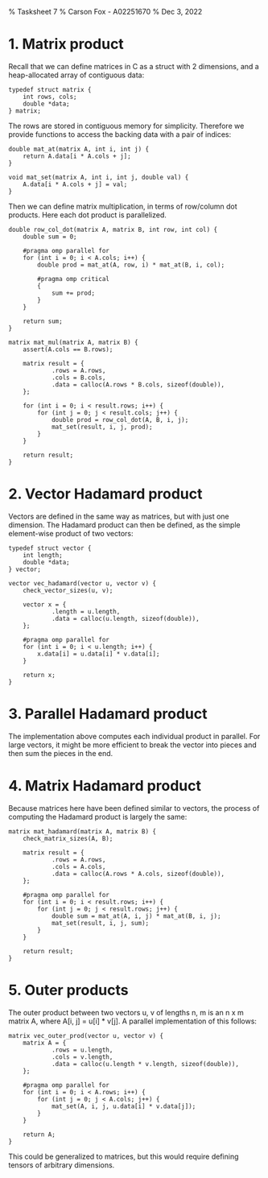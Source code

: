 % Tasksheet 7
% Carson Fox - A02251670
% Dec 3, 2022

# 1. Matrix product

Recall that we can define matrices in C as a struct with 2 dimensions, and a heap-allocated array of contiguous data:

~~~ { .c }
typedef struct matrix {
    int rows, cols;
    double *data;
} matrix;
~~~

The rows are stored in contiguous memory for simplicity. Therefore we provide functions to access the backing data with a pair of indices:

~~~ { .c }
double mat_at(matrix A, int i, int j) {
    return A.data[i * A.cols + j];
}

void mat_set(matrix A, int i, int j, double val) {
    A.data[i * A.cols + j] = val;
}
~~~

Then we can define matrix multiplication, in terms of row/column dot products. Here each  dot product is parallelized.

~~~ { .c }
double row_col_dot(matrix A, matrix B, int row, int col) {
    double sum = 0;

    #pragma omp parallel for
    for (int i = 0; i < A.cols; i++) {
        double prod = mat_at(A, row, i) * mat_at(B, i, col);

        #pragma omp critical
        {
            sum += prod;
        }
    }

    return sum;
}

matrix mat_mul(matrix A, matrix B) {
    assert(A.cols == B.rows);

    matrix result = {
            .rows = A.rows,
            .cols = B.cols,
            .data = calloc(A.rows * B.cols, sizeof(double)),
    };

    for (int i = 0; i < result.rows; i++) {
        for (int j = 0; j < result.cols; j++) {
            double prod = row_col_dot(A, B, i, j);
            mat_set(result, i, j, prod);
        }
    }

    return result;
}
~~~

# 2. Vector Hadamard product

Vectors are defined in the same way as matrices, but with just one dimension.
The Hadamard product can then be defined, as the simple element-wise product of two vectors:

~~~ { .c }
typedef struct vector {
    int length;
    double *data;
} vector;

vector vec_hadamard(vector u, vector v) {
    check_vector_sizes(u, v);

    vector x = {
            .length = u.length,
            .data = calloc(u.length, sizeof(double)),
    };

    #pragma omp parallel for
    for (int i = 0; i < u.length; i++) {
        x.data[i] = u.data[i] * v.data[i];
    }

    return x;
}
~~~

# 3. Parallel Hadamard product

The implementation above computes each individual product in parallel. For large vectors, it might be more efficient to break the vector into pieces and then sum the pieces in the end.

# 4. Matrix Hadamard product

Because matrices here have been defined similar to vectors, the process of computing the Hadamard product is largely the same:

~~~ { .c }
matrix mat_hadamard(matrix A, matrix B) {
    check_matrix_sizes(A, B);

    matrix result = {
            .rows = A.rows,
            .cols = A.cols,
            .data = calloc(A.rows * A.cols, sizeof(double)),
    };

    #pragma omp parallel for
    for (int i = 0; i < result.rows; i++) {
        for (int j = 0; j < result.rows; j++) {
            double sum = mat_at(A, i, j) * mat_at(B, i, j);
            mat_set(result, i, j, sum);
        }
    }

    return result;
}
~~~

# 5. Outer products

The outer product between two vectors u, v of lengths n, m is an n x m matrix A, where A[i, j] = u[i] * v[j]. A parallel implementation of this follows:

~~~ { .c }
matrix vec_outer_prod(vector u, vector v) {
    matrix A = {
            .rows = u.length,
            .cols = v.length,
            .data = calloc(u.length * v.length, sizeof(double)),
    };

    #pragma omp parallel for
    for (int i = 0; i < A.rows; i++) {
        for (int j = 0; j < A.cols; j++) {
            mat_set(A, i, j, u.data[i] * v.data[j]);
        }
    }

    return A;
}
~~~
This could be generalized to matrices, but this would require defining tensors of arbitrary dimensions.
